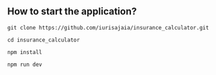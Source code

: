 ## How to start the application? 
```cloneProject
git clone https://github.com/iurisajaia/insurance_calculator.git
```
```goIntoProject
cd insurance_calculator
```
```installDependencies
npm install
```
```startProject
npm run dev
```

